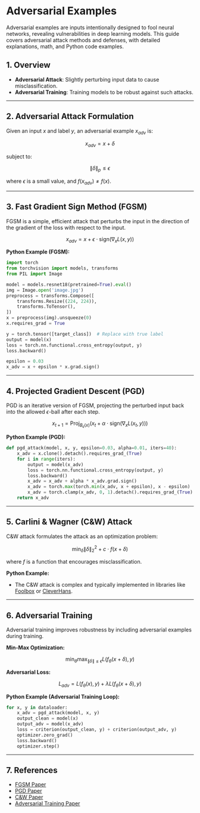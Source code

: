 # Adversarial Examples

Adversarial examples are inputs intentionally designed to fool neural networks, revealing vulnerabilities in deep learning models. This guide covers adversarial attack methods and defenses, with detailed explanations, math, and Python code examples.

## 1. Overview

- **Adversarial Attack**: Slightly perturbing input data to cause misclassification.
- **Adversarial Training**: Training models to be robust against such attacks.

---

## 2. Adversarial Attack Formulation

Given an input $x$ and label $y$, an adversarial example $x_{adv}$ is:

```math
x_{adv} = x + \delta
```
subject to:
```math
\|\delta\|_p \leq \epsilon
```
where $\epsilon$ is a small value, and $f(x_{adv}) \neq f(x)$.

---

## 3. Fast Gradient Sign Method (FGSM)

FGSM is a simple, efficient attack that perturbs the input in the direction of the gradient of the loss with respect to the input.

```math
x_{adv} = x + \epsilon \cdot \text{sign}(\nabla_x L(x, y))
```

**Python Example (FGSM):**
```python
import torch
from torchvision import models, transforms
from PIL import Image

model = models.resnet18(pretrained=True).eval()
img = Image.open('image.jpg')
preprocess = transforms.Compose([
    transforms.Resize((224, 224)),
    transforms.ToTensor(),
])
x = preprocess(img).unsqueeze(0)
x.requires_grad = True

y = torch.tensor([target_class])  # Replace with true label
output = model(x)
loss = torch.nn.functional.cross_entropy(output, y)
loss.backward()

epsilon = 0.03
x_adv = x + epsilon * x.grad.sign()
```

---

## 4. Projected Gradient Descent (PGD)

PGD is an iterative version of FGSM, projecting the perturbed input back into the allowed $\epsilon$-ball after each step.

```math
x_{t+1} = \text{Proj}_{B_\epsilon(x)} (x_t + \alpha \cdot \text{sign}(\nabla_x L(x_t, y)))
```

**Python Example (PGD):**
```python
def pgd_attack(model, x, y, epsilon=0.03, alpha=0.01, iters=40):
    x_adv = x.clone().detach().requires_grad_(True)
    for i in range(iters):
        output = model(x_adv)
        loss = torch.nn.functional.cross_entropy(output, y)
        loss.backward()
        x_adv = x_adv + alpha * x_adv.grad.sign()
        x_adv = torch.max(torch.min(x_adv, x + epsilon), x - epsilon)
        x_adv = torch.clamp(x_adv, 0, 1).detach().requires_grad_(True)
    return x_adv
```

---

## 5. Carlini & Wagner (C&W) Attack

C&W attack formulates the attack as an optimization problem:

```math
\min_{\delta} \|\delta\|_2^2 + c \cdot f(x + \delta)
```
where $f$ is a function that encourages misclassification.

**Python Example:**
- The C&W attack is complex and typically implemented in libraries like [Foolbox](https://github.com/bethgelab/foolbox) or [CleverHans](https://github.com/cleverhans-lab/cleverhans).

---

## 6. Adversarial Training

Adversarial training improves robustness by including adversarial examples during training.

**Min-Max Optimization:**
```math
\min_\theta \max_{\|\delta\| \leq \epsilon} L(f_\theta(x + \delta), y)
```

**Adversarial Loss:**
```math
L_{adv} = L(f_\theta(x), y) + \lambda L(f_\theta(x + \delta), y)
```

**Python Example (Adversarial Training Loop):**
```python
for x, y in dataloader:
    x_adv = pgd_attack(model, x, y)
    output_clean = model(x)
    output_adv = model(x_adv)
    loss = criterion(output_clean, y) + criterion(output_adv, y)
    optimizer.zero_grad()
    loss.backward()
    optimizer.step()
```

---

## 7. References
- [FGSM Paper](https://arxiv.org/abs/1412.6572)
- [PGD Paper](https://arxiv.org/abs/1706.06083)
- [C&W Paper](https://arxiv.org/abs/1608.04644)
- [Adversarial Training Paper](https://arxiv.org/abs/1706.06083) 